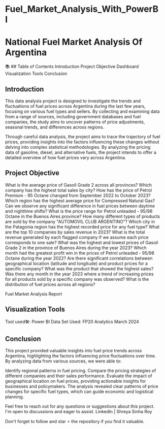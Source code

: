 # Fuel_Market_Analysis_With_PowerBI
# National Fuel Market Analysis Of Argentina
📚 ## Table of Contents
Introduction
Project Objective
Dashboard
Visualization Tools
Conclusion

## Introduction
This data analysis project is designed to investigate the trends and fluctuations of fuel prices across Argentina during the last few years, focusing on various fuel types and sellers. By collecting and examining data from a range of sources, including government databases and fuel companies, the study aims to uncover patterns of price adjustments, seasonal trends, and differences across regions.

Through careful data analysis, the project aims to trace the trajectory of fuel prices, providing insights into the factors influencing these changes without delving into complex statistical methodologies. By analyzing the pricing data of gasoline, diesel, and alternative fuels, the project intends to offer a detailed overview of how fuel prices vary across Argentina.
## Project Objective
What is the average price of Gasoil Grade 2 across all provinces?
Which company has the highest total sales by city?
How has the price of Petrol Premium - 95 Octane changed from September 2022 to October 2023?
Which region has the highest average price for Compressed Natural Gas?
Can we observe any significant difference in fuel prices between daytime and nighttime shifts?
What is the price range for Petrol unleaded - 95/98 Octane in the Buenos Aires province?
How many different types of products are sold by the company "AUTOMOVIL CLUB ARGENTINO"?
Which city in the Patagonia region has the highest recorded price for any fuel type?
What are the top 10 companies by sales revenue in 2023?
What is the total revenue generated by each flagged company if we assume each price corresponds to one sale?
What was the highest and lowest prices of Gasoil Grade 2 in the province of Buenos Aires during the year 2023?
Which month had the greatest profit win in the prices of Petrol unleaded - 95/98 Octane during the year 2022?
Are there significant correlations between geographical location (latitude and longitude) and product prices for a specific company?
What was the product that showed the highest sales?
Was there any month in the year 2023 where a trend of increasing prices for all products sold by a specific company was observed?
What is the distribution of fuel prices across all regions?

Fuel Market Analysis Report
## Visualization Tools
Tool used🛠️: Power BI
Data Set Used: FP20 Analytics March 2024
## Conclusion
This project provided valuable insights into fuel price trends across Argentina, highlighting the factors influencing price fluctuations over time. By analyzing data from various sources, we were able to:

Identify regional patterns in fuel pricing.
Compare the pricing strategies of different companies and their sales performance.
Evaluate the impact of geographical location on fuel prices, providing actionable insights for businesses and policymakers.
The analysis revealed clear patterns of price changes for specific fuel types, which can guide economic and logistical planning.

Feel free to reach out for any questions or suggestions about this project. I'm open to discussions and eager to assist. LinkedIn | Shreya Sinha Roy

Don't forget to follow and star ⭐ the repository if you find it valuable.
